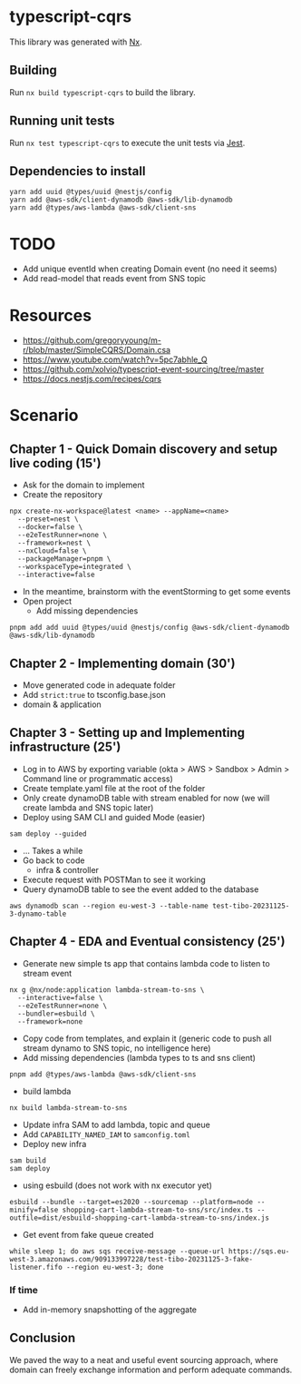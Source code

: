 # typescript-cqrs

This library was generated with [Nx](https://nx.dev).

## Building

Run `nx build typescript-cqrs` to build the library.

## Running unit tests

Run `nx test typescript-cqrs` to execute the unit tests via [Jest](https://jestjs.io).


## Dependencies to install
```shell
yarn add uuid @types/uuid @nestjs/config
yarn add @aws-sdk/client-dynamodb @aws-sdk/lib-dynamodb
yarn add @types/aws-lambda @aws-sdk/client-sns
```

# TODO
* Add unique eventId when creating Domain event (no need it seems)
* Add read-model that reads event from SNS topic


# Resources
* https://github.com/gregoryyoung/m-r/blob/master/SimpleCQRS/Domain.csa
* https://www.youtube.com/watch?v=5pc7abhle_Q
* https://github.com/xolvio/typescript-event-sourcing/tree/master
* https://docs.nestjs.com/recipes/cqrs

# Scenario

## Chapter 1 - Quick Domain discovery and setup live coding (15')

* Ask for the domain to implement
* Create the repository
```shell
npx create-nx-workspace@latest <name> --appName=<name>
  --preset=nest \
  --docker=false \
  --e2eTestRunner=none \
  --framework=nest \
  --nxCloud=false \
  --packageManager=pnpm \
  --workspaceType=integrated \
  --interactive=false
```
* In the meantime, brainstorm with the eventStorming to get some events
* Open project
  * Add missing dependencies
```shell
pnpm add add uuid @types/uuid @nestjs/config @aws-sdk/client-dynamodb @aws-sdk/lib-dynamodb
```

## Chapter 2 - Implementing domain (30')

* Move generated code in adequate folder
* Add `strict:true` to tsconfig.base.json
* domain & application

## Chapter 3 - Setting up and Implementing infrastructure (25')

* Log in to AWS by exporting variable (okta > AWS > Sandbox > Admin > Command line or programmatic access)
* Create template.yaml file at the root of the folder
* Only create dynamoDB table with stream enabled for now (we will create lambda and SNS topic later)
* Deploy using SAM CLI and guided Mode (easier)
```shell
sam deploy --guided
```
* ... Takes a while
* Go back to code
  * infra & controller
* Execute request with POSTMan to see it working
* Query dynamoDB table to see the event added to the database
```shell
aws dynamodb scan --region eu-west-3 --table-name test-tibo-20231125-3-dynamo-table
```

## Chapter 4 - EDA and Eventual consistency (25')

* Generate new simple ts app that contains lambda code to listen to stream event
```shell
nx g @nx/node:application lambda-stream-to-sns \
  --interactive=false \
  --e2eTestRunner=none \
  --bundler=esbuild \
  --framework=none
```
* Copy code from templates, and explain it (generic code to push all stream dynamo to SNS topic, no intelligence here)
* Add missing dependencies (lambda types to ts and sns client)
```shell
pnpm add @types/aws-lambda @aws-sdk/client-sns
```
* build lambda
```shell
nx build lambda-stream-to-sns
```
* Update infra SAM to add lambda, topic and queue
* Add `CAPABILITY_NAMED_IAM` to `samconfig.toml`
* Deploy new infra
```shell
sam build
sam deploy
```

* using esbuild (does not work with nx executor yet)
```shell
esbuild --bundle --target=es2020 --sourcemap --platform=node --minify=false shopping-cart-lambda-stream-to-sns/src/index.ts --outfile=dist/esbuild-shopping-cart-lambda-stream-to-sns/index.js
```

* Get event from fake queue created
```shell
while sleep 1; do aws sqs receive-message --queue-url https://sqs.eu-west-3.amazonaws.com/909133997228/test-tibo-20231125-3-fake-listener.fifo --region eu-west-3; done
```

### If time
* Add in-memory snapshotting of the aggregate  

## Conclusion
We paved the way to a neat and useful event sourcing approach, where domain can freely exchange information and perform adequate commands.
